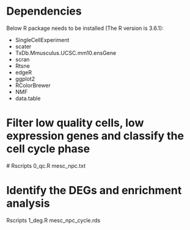 # Dependencies
Below R package needs to be installed (The R version is 3.6.1):
- SingleCellExperiment
- scater
- TxDb.Mmusculus.UCSC.mm10.ensGene
- scran
- Rtsne
- edgeR
- ggplot2
- RColorBrewer
- NMF
- data.table

# Filter low quality cells, low expression genes and classify the cell cycle phase
#<!--This script will output the mesc_npc.txt_cycle.rds file,we rename it to mesc_npc_cycle.rds for DEGs anaylsis.-->
Rscripts 0_qc.R mesc_npc.txt

# Identify the DEGs and enrichment analysis
Rscripts 1_deg.R mesc_npc_cycle.rds
